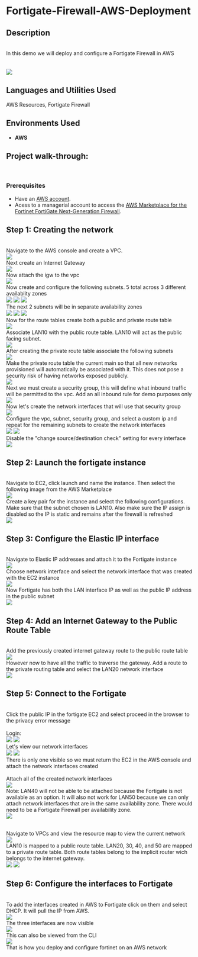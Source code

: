 # Fortigate-Firewall-AWS-Deployment
<h2>Description</h2>
<br/> In this demo we will deploy and configure a Fortigate Firewall in AWS
<br />
<br/> <br/>
<img src="https://github.com/user-attachments/assets/267108dd-2024-462c-82a4-199ad1d36387"/>


<h2>Languages and Utilities Used</h2>

AWS Resources, Fortigate Firewall

<h2>Environments Used </h2>

- <b> AWS </b>

<h2>Project walk-through:</h2>
<br/>
<p align="center">


### **Prerequisites**  
- Have an [AWS account](https://aws.amazon.com/console/).   
- Acess to a managerial account to access the [AWS Marketplace for the Fortinet FortiGate Next-Generation Firewall](https://aws.amazon.com/marketplace/pp/prodview-wory773oau6wq?ref_=beagle&applicationId=AWSMPContessa#pdp-reviews).

## Step 1: Creating the network
<br/> Navigate to the AWS console and create a VPC. <br/>
<img src="https://github.com/user-attachments/assets/e3b9eb11-1e79-47b7-8674-828ae16faeeb"/>
<br/> Next create an Internet Gateway <br/>
<img src="https://github.com/user-attachments/assets/6de9321a-454f-4f51-b99e-196eb4c7d8fc"/>
<br/> Now attach the igw to the vpc <br/>
<img src="https://github.com/user-attachments/assets/c7eb038d-066a-4415-872b-abc95334b7c4"/>
<br/> Now create and configure the following subnets. 5 total across 3 different availablity zones  <br/>
<img src="https://github.com/user-attachments/assets/fed05e56-12a3-4abb-9e0f-c22d05b60b1c"/>
<img src="https://github.com/user-attachments/assets/561977b0-5910-4a07-bb4e-841c27502db3"/>
<img src="https://github.com/user-attachments/assets/2ac4c384-7106-4e5b-81a3-79022a7b0918"/>
<br/> The next 2 subnets will be in separate availability zones <br/>
<img src="https://github.com/user-attachments/assets/b59ada85-1f9c-4509-b053-e5bfda72f91d"/>
<img src="https://github.com/user-attachments/assets/a156e67c-fbce-4d03-882d-a59cf3d49819"/>
<img src="https://github.com/user-attachments/assets/5f13f71c-03fc-4b15-a638-b4d6e8244ba4"/>
<br/> Now for the route tables create both a public and private route table <br/>
<img src="https://github.com/user-attachments/assets/93299e55-c4e5-453d-a375-2c9a78c73a8d"/>
<br/> Associate LAN10 with the public route table. LAN10 will act as the public facing subnet. <br/>
<img src="https://github.com/user-attachments/assets/0d630958-028e-4be9-8713-9abdbf409f2e"/>
<br/> After creating the private route table associate the following subnets <br/>
<img src="https://github.com/user-attachments/assets/1a191418-1e82-4720-9e15-67ba3b2f327d"/>
<br/> Make the private route table the current main so that all new networks provisioned will automatically be associated with it. This does not pose a security risk of having networks exposed publicly. <br/>
<img src="https://github.com/user-attachments/assets/a6c25f91-b20f-42ba-80d3-a1e3ad28e758"/>
<br/> Next we must create a security group, this will define what inbound traffic will be permitted to the vpc. Add an all inbound rule for demo purposes only <br/>
<img src="https://github.com/user-attachments/assets/5acb83b2-6872-4d80-9053-e8f3dfaa5e3c"/>
<br/> Now let's create the network interfaces that will use that security group <br/>
<img src="https://github.com/user-attachments/assets/d3b5430e-d5e4-413b-bb62-424870ad719d"/>
<br/> Configure the vpc, subnet, security group, and select a custom ip and repeat for the remaining subnets to create the network interfaces <br/>
<img src="https://github.com/user-attachments/assets/048d5c60-a607-410a-8c0c-d335bc14f4e4"/>
<img src="https://github.com/user-attachments/assets/3ca7f3cb-4e1d-497c-b57f-526609c4988b"/>
<br/> Disable the "change source/destination check" setting for every interface <br/>
<img src="https://github.com/user-attachments/assets/3124005f-0741-4458-be83-dbbb58fde2d8"/>


## Step 2: Launch the fortigate instance

<br/> Navigate to EC2, click launch and name the instance. Then select the following image from the AWS Marketplace <br/>
<img src="https://github.com/user-attachments/assets/b296695e-e050-435d-943e-e2955794d7b8"/>
<br/> Create a key pair for the instance and select the following configurations. Make sure that the subnet chosen is LAN10. Also make sure the IP assign is disabled so the IP is static and remains after the firewall is refreshed <br/>
<img src="https://github.com/user-attachments/assets/5e58c708-2e5a-4600-a245-db8142ac97c2"/>

## Step 3: Configure the Elastic IP interface
<br/> Navigate to Elastic IP addresses and attach it to the Fortigate instance <br/>
<img src="https://github.com/user-attachments/assets/230fd58b-33d2-44a9-b85c-4e7b83fad46e"/>
<br/> Choose network interface and select the network interface that was created with the EC2 instance <br/>
<img src="https://github.com/user-attachments/assets/8e6c92ec-c6d2-49b2-b6aa-0d3004462ba9"/>
<br/> Now Fortigate has both the LAN interface IP as well as the public IP address in the public subnet <br/>
<img src="https://github.com/user-attachments/assets/1da79da5-75ab-460d-a842-0b2d1bfe9f6f"/>

## Step 4: Add an Internet Gateway to the Public Route Table
<br/> Add the previously created internet gateway route to the public route table <br/>
<img src="https://github.com/user-attachments/assets/074305ef-7677-4b5c-bd51-94dbfd573206"/>
<br/> However now to have all the traffic to traverse the gateway. Add a route to the private routing table and select the LAN20 network interface <br/>
<img src="https://github.com/user-attachments/assets/0a2975c3-dedc-4b18-b141-5220f100991a"/>

## Step 5: Connect to the Fortigate 

<br/> Click the public IP in the fortigate EC2 and select proceed in the browser to the privacy error message <br/>
<br/> Login: <br/>
<img src="https://github.com/user-attachments/assets/cebe8938-0696-4096-b02c-dbef080ed5b8"/>
<img src="https://github.com/user-attachments/assets/f06fea18-7185-4ae7-8e25-c9e6a588dda3"/>
<br/> Let's view our network interfaces <br/>
<img src="https://github.com/user-attachments/assets/8df22f48-2178-4b2f-abf4-cdbd90e65852"/>
<img src="https://github.com/user-attachments/assets/961c8ce7-6409-476c-bdb6-94e8f79e19f5"/>
<br/> There is only one visible so we must return the EC2 in the AWS console and attach the network interfaces created <br/>
<br/> Attach all of the created network interfaces <br/>
<img src="https://github.com/user-attachments/assets/6bf3844e-d9dc-49af-907d-d46d48d769c2"/>
<br/> Note: LAN40 will not be able to be attached because the Fortigate is not available as an option. It will also not work for LAN50 because we can only attach network interfaces that are in the same availability zone. There would need to be a Fortigate Firewall per availability zone. <br/>
<img src="https://github.com/user-attachments/assets/01bb396e-63fd-45fa-bca2-b53f6e4eb57f"/>

<br/> Navigate to VPCs and view the resource map to view the current network <br/>
<img src="https://github.com/user-attachments/assets/c55a1b35-39fe-4d50-8ef0-a0c2e6ef9d6e"/>
<br/> LAN10 is mapped to a public route table. LAN20, 30, 40, and 50 are mapped to a private route table. Both route tables belong to the implicit router wich belongs to the internet gateway. <br/>
<img src="https://github.com/user-attachments/assets/49a36207-445f-4839-87d9-342553c1f9af"/>
<img src="https://github.com/user-attachments/assets/188e7da5-0695-4c19-b866-7b9225d51683"/>

## Step 6: Configure the interfaces to Fortigate
<br/> To add the interfaces created in AWS to Fortigate click on them and select DHCP. It will pull the IP from AWS. <br/> 
<img src="https://github.com/user-attachments/assets/23951884-54ac-403c-aaf7-6f6e3026146d"/>
<br/> The three interfaces are now visible <br/>
<img src="https://github.com/user-attachments/assets/87278361-1411-4655-9eef-b3cb4b3bd968"/>
<br/> This can also be viewed from the CLI <br/> 
<img src="https://github.com/user-attachments/assets/aae7ee24-6ad2-4a08-a26d-34ee81653dc8"/>
<br/> That is how you deploy and configure fortinet on an AWS network <br/>
